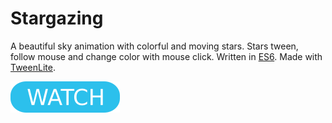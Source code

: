 # Stargazing

A beautiful sky animation with colorful and moving stars. Stars tween, follow mouse and change color with mouse click. Written in [ES6](https://www.ecma-international.org/ecma-262/6.0/). Made with [TweenLite](https://greensock.com/tweenlite).

[![button](watch.png)](https://berkerol.github.io/stargazing/stargazing.html)
